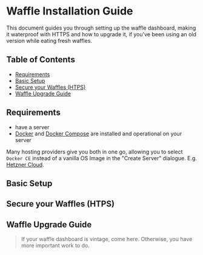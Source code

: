 # Waffle Installation Guide <!-- omit in toc -->

This document guides you through setting up the waffle dashboard, making it waterproof with HTTPS and how to upgrade it, if you've been using an old version while eating fresh waffles.

## Table of Contents <!-- omit in toc -->

- [Requirements](#requirements)
- [Basic Setup](#basic-setup)
- [Secure your Waffles (HTPS)](#secure-your-waffles-htps)
- [Waffle Upgrade Guide](#waffle-upgrade-guide)


## Requirements

- have a server
- [Docker](https://docs.docker.com/get-started/get-docker/) and [Docker Compose](https://docs.docker.com/compose/install/) are installed and operational on your server

Many hosting providers give you both in one go, allowing you to select `Docker CE` instead of a vanilla OS Image in the "Create Server" dialogue. E.g. [Hetzner Cloud](https://www.hetzner.com/de/cloud).

## Basic Setup

## Secure your Waffles (HTPS)

## Waffle Upgrade Guide

> If your waffle dashboard is vintage, come here. Otherwise, you have more important work to do.